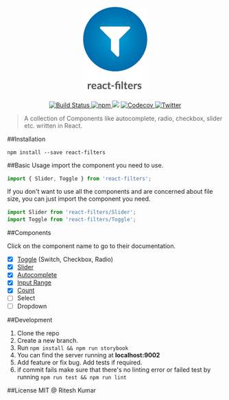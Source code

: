 <p align="center"><img src="assets/logo.png" align="center" alt="" width="150"></p>

<p align="center">
<a href="https://travis-ci.org/ritz078/react-filters">
<img src="https://travis-ci.org/ritz078/react-filters.svg?branch=master" alt="Build Status" style="max-width:100%;">
</a>
<a href="https://github.com/ritz078/react-filters">
<img src="https://img.shields.io/npm/v/react-filters.svg" alt="npm" style="max-width:100%;">
</a>
<a href="https://codeclimate.com/github/ritz078/react-filters"><img src="https://codeclimate.com/github/ritz078/react-filters/badges/gpa.svg" /></a>
<a href="https://codecov.io/gh/ritz078/react-filters">
  <img src="https://img.shields.io/codecov/c/github/ritz078/react-filters.svg?style=flat" alt="Codecov" />
</a>
<a href="https://twitter.com/intent/tweet?text=react-filters+%7C+A+JS+plugin+to+embed+emojis%2C+media%2C+maps%2C+tweets%2C+code%2C+services+and+parse+markdown+http%3A%2F%2Fbit.ly%2F1NIvT8A&amp;url='http%3A%2F%2Fbit.ly%2F1NIvT8A'&amp;hashtags=JavaScript">
<img src="https://img.shields.io/twitter/url/https/github.com/ritz078/embed.js.svg?style=social" alt="Twitter" style="max-width:100%;">
</a>
</p>

> A collection of Components like autocomplete, radio, checkbox, slider etc. written in React.

##Installation
```
npm install --save react-filters
```

##Basic Usage
import the component you need to use.

```js
import { Slider, Toggle } from 'react-filters';
```

If you don't want to use all the components and are concerned about file size, you can just import the component you need.

```js
import Slider from 'react-filters/Slider';
import Toggle from 'react-filters/Toggle';
```

##Components

Click on the component name to go to their documentation.

- [x] [Toggle](mdDocs/Toggle.md) (Switch, Checkbox, Radio)
- [x] [Slider](mdDocs/Slider.md)
- [x] [Autocomplete](mdDocs/AutoComplete.md)
- [x] [Input Range](mdDocs/InputRange.md)
- [x] [Count](mdDocs/Count.md)
- [ ] Select
- [ ] Dropdown

##Development
1. Clone the repo
1. Create a new branch.
1. Run `npm install && npm run storybook`
1. You can find the server running at **localhost:9002**
1. Add feature or fix bug. Add tests if required.
1. if commit fails make sure that there's no linting error or failed test by running `npm run test && npm run lint`


##License
MIT @ Ritesh Kumar
